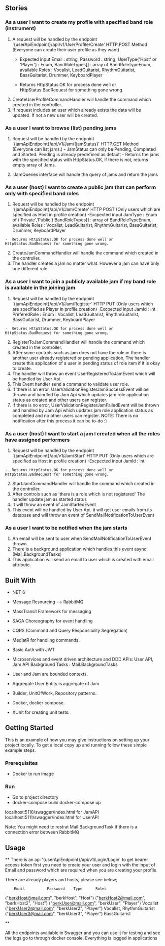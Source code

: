 ## Stories
### As a user I want to create my profile with specified band role (instrument)
  1) A request will be handled by the endpoint '{userApiEndpoint}/api/v1/UserProfile/Create' HTTP.POST Method  (Everyone can create their user profile as they want)
      - Expected input
      Email : string, 
      Password : string, 
      UserType{'Host' or 'Player'} : Enum, 
      BandRoleTypes[] : array of BandRoleTypeEnum, available Roles : Vocalist, LeadGuitarist, RhythmGuitarist, BassGuitarist, Drummer, KeyboardPlayer

      -  Returns HttpStatus.OK for process done well or HttpStatus.BadRequest for something gone wrong.
  2) CreateUserProfileCommandHandler will handle the command which created in the controller.
  3) If request includes an user which already exists the data will be updated. If not a new user will be created.

### As a user I want to browse (list) pending jams

  1) Request will be handled by the endpoint '{jamApiEndpoint}/api/v1/Jam/{jamStatus}' HTTP.GET Method (Everyone can list jams.)
    - JamStatus can only be Pending, Completed and Started. Pending is already predefined as default
    - Returns the jams with the specified status with HttpStatus.OK, if there is not, returns empty array of Jams.

  2) IJamQueries interface will handle the query of jams and return the jams

### As a user (host) I want to create a public jam that can perform only with specified band roles

  1) Request will be handled by the endpoint '{jamApiEndpoint}/api/v1/Jam/Create' HTTP POST (Only users which are specified as Host in profile creation)
    -Excpected input
      JamType : Enum of ('Private','Public')
      BandRoleTypes[] : array of BandRoleTypeEnum, available Roles : Vocalist, LeadGuitarist, RhythmGuitarist, BassGuitarist, Drummer, KeyboardPlayer

    -  Returns HttpStatus.OK for process done well or HttpStatus.BadRequest for something gone wrong.
  2) CreateJamCommandHandler will handle the command which created in the controller.
  3) The handler creates a jam no matter what. However a jam can have only one different role

### As a user I want to join a publicly available jam if my band role is available in the joining jam

  1) Request will be handled by the endpoint '{jamApiEndpoint}/api/v1/Jam/Register' HTTP PUT (Only users which are specified as Player in profile creation)
    -Excpected input
      JamId : int
      PreferedRole : Enum : Vocalist, LeadGuitarist, RhythmGuitarist, BassGuitarist, Drummer, KeyboardPlayer

    -  Returns HttpStatus.OK for process done well or HttpStatus.BadRequest for something gone wrong.
  2) RegisterToJamCommandHandler will handle the command which created in the controller.
  3) After some controls such as jam does not have the role or there is another user already registered or pending application,
     The handler create this application of a user in pending status of role item if it is okay to create. 
  4) The handler will throw an event UserRegisteredToJamEvent which will be handled by User Api.
  5) This Event handler send a command to validate user role.
  6) If there is an error, UserValidationRegisterJamSuccessEvent will be thrown and handled by Jam Api which updates jam role application status as created and other users can register.
  7) If there is no error, UserValidationRegisterJamFailedEvent will be thrown and handled by Jam Api which updates jam role application status as completed and no other users can register.
  NOTE: There is no notification after this process it can be to-do :)

### As a user (host) I want to start a jam I created when all the roles have assigned performers

  1) Request will be handled by the endpoint '{jamApiEndpoint}/api/v1/Jam/Start' HTTP PUT (Only users which are specified as Host in profile creation)
    -Excpected input
      JamId : int

    -  Returns HttpStatus.OK for process done well or HttpStatus.BadRequest for something gone wrong.
  2) StartJamCommandHandler will handle the command which created in the controller.
  3) After controls such as 'there is a role which is not registered'
     The handler update jam as started status
  4) It will throw an event of JamStartedEvent
  5) This event will be handled by User Api, it will get user emails from its database and will throw an event of SendMailNotificationToUserEvent

### As a user I want to be notified when the jam starts

  1) An email will be sent to user when SendMailNotificationToUserEvent thrown.
  2) There is a background application which handles this event async. (Mail.BackgroundTasks)
  3) This application will send an email to user which is created with email attribute.



## Built With
- NET 6
- Message Resourcing --> RabbitMQ
- MassTransit Framework for messaging
- SAGA Choreography for event handling
- CQRS (Command and Query Responsibility Segregation) 
- MediatR for handling commands.
- Basic Auth with JWT

- Microservices and event driven architecture and DDD 
  APIs: User API, Jam API
  Background Tasks : Mail.BackgroundTasks

- User and Jam are bounded contexts.

- Aggregate
  User Entity is aggregate of Jam

- Builder, UnitOfWork, Repository patterns..

- Docker, docker compose.

- XUnit for creating unit tests.

<!-- GETTING STARTED -->
## Getting Started

This is an example of how you may give instructions on setting up your project locally.
To get a local copy up and running follow these simple example steps.

### Prerequisites

- Docker to run image

### Run

- Go to project directory
- docker-compose build
  docker-compose up

localhost:5110/swagger/index.html for JamAPI
localhost:5111/swagger/index.html for UserAPI

Note: You might need to restrat Mail.BackgroundTask if there is a connection error between RabbitMQ


<!-- USAGE EXAMPLES -->
## Usage

**
There is an api '{userApiEndpoint}/api/v1/Login/Login' to get bearer access token
first you need to create your user and login with the input of Email and password which are required when you are creating your profile.

There are already players and hosts, please see below;

        Email          Password    Type      Roles
("berkHost@mail.com", "berkHost", "Host")
("berkHost2@mail.com", "berkHost2", "Host")
("berkUser@mail.com", "berkUser", "Player")  Vocalist
("berkUser2@mail.com", "berkUser2", "Player") Vocalist, RhythmGuitarist
("berkUser3@mail.com", "berkUser3", "Player") BassGuitarist

**

All the endpoints available in Swagger and you can use it for testing and see the logs go to through docker console.
Everything is logged in applications
